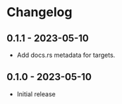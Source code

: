 # Changelog

## 0.1.1 - 2023-05-10

- Add docs.rs metadata for targets.

## 0.1.0 - 2023-05-10

- Initial release
